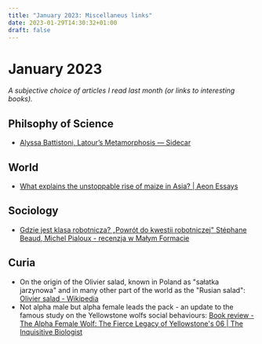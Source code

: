 ```yaml
---
title: "January 2023: Miscellaneus links"
date: 2023-01-29T14:30:32+01:00
draft: false
---
```


# January 2023


*A subjective choice of articles I read last month (or links to interesting books).*


## Philsophy of Science
- [Alyssa Battistoni, Latour’s Metamorphosis — Sidecar](https://newleftreview.org/sidecar/posts/latours-metamorphosis?pc=1492)


## World
- [What explains the unstoppable rise of maize in Asia? | Aeon Essays](https://aeon.co/essays/what-explains-the-unstoppable-rise-of-maize-in-asia?utm_source=Aeon+Newsletter&utm_campaign=810124dfa6-EMAIL_CAMPAIGN_2023_01_12_11_36&utm_medium=email&utm_term=0_-810124dfa6-%5BLIST_EMAIL_ID%5D)


## Sociology

- [Gdzie jest klasa robotnicza? „Powrót do kwestii robotniczej" Stéphane Beaud, Michel Pialoux - recenzja w Małym Formacie](http://malyformat.com/2022/12/gdzie-jest-klasa-robotnicza/)



## Curia

-  On the origin of the Olivier salad, known in Poland as "sałatka jarzynowa" and in many other  part of the world as the "Rusian salad": [Olivier salad - Wikipedia](https://en.m.wikipedia.org/wiki/Olivier_salad?fbclid=IwAR12IqFp6HCOkLPNvoqyB0VebG9RgGJwlV2qDwaAjurPj0Y2zelO9ePwFL8)
-  Not alpha male but alpha female leads the pack - an update to the famous study on the Yellowstone wolfs social behaviours: [Book review - The Alpha Female Wolf: The Fierce Legacy of Yellowstone's 06 | The Inquisitive Biologist](https://inquisitivebiologist.com/2023/01/24/book-review-the-alpha-female-wolf-the-fierce-legacy-of-yellowstones-06/?fbclid=IwAR1xWjzoIBVxTjfSZVLzL4NYqwfT14JW7CgpNYgS4VO2T2FCCNEuwVWBylc)
